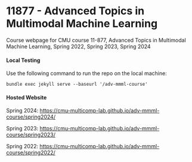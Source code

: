 # 11877 - Advanced Topics in Multimodal Machine Learning

Course webpage for CMU course 11-877, Advanced Topics in Multimodal Machine Learning, Spring 2022, Spring 2023, Spring 2024

#### Local Testing

Use the following command to run the repo on the local machine:

```
bundle exec jekyll serve --baseurl '/adv-mmml-course'
```

#### Hosted Website

Spring 2024: https://cmu-multicomp-lab.github.io/adv-mmml-course/spring2024/

Spring 2023: https://cmu-multicomp-lab.github.io/adv-mmml-course/spring2023/

Spring 2022: https://cmu-multicomp-lab.github.io/adv-mmml-course/spring2022/
